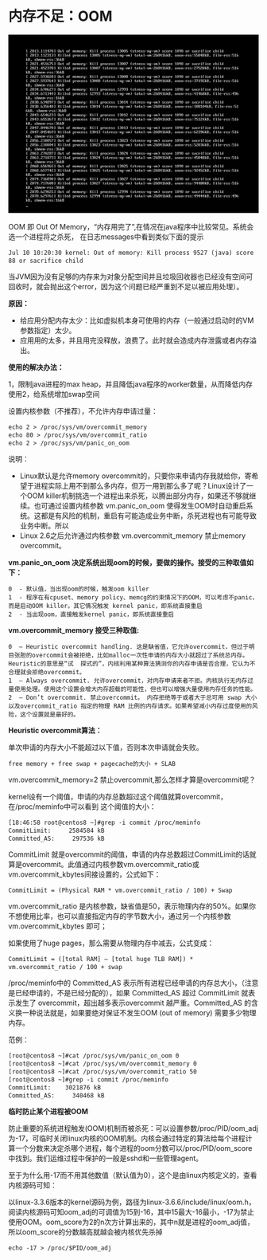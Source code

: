 # 内存不足：OOM

![](images/OOM.png)

OOM 即 Out Of Memory，“内存用完了”,在情况在java程序中比较常见。系统会选一个进程将之杀死， 在日志messages中看到类似下面的提示
```
Jul 10 10:20:30 kernel: Out of memory: Kill process 9527 (java) score 88 or sacrifice child
```

当JVM因为没有足够的内存来为对象分配空间并且垃圾回收器也已经没有空间可回收时，就会抛出这个error，因为这个问题已经严重到不足以被应用处理）。

**原因：**
- 给应用分配内存太少：比如虚拟机本身可使用的内存（一般通过启动时的VM参数指定）太少。
- 应用用的太多，并且用完没释放，浪费了。此时就会造成内存泄露或者内存溢出。

**使用的解决办法：**

1，限制java进程的max heap，并且降低java程序的worker数量，从而降低内存使用2，给系统增加swap空间

设置内核参数（不推荐），不允许内存申请过量：
```
echo 2 > /proc/sys/vm/overcommit_memory 
echo 80 > /proc/sys/vm/overcommit_ratio 
echo 2 > /proc/sys/vm/panic_on_oom
```

说明：
- Linux默认是允许memory overcommit的，只要你来申请内存我就给你，寄希望于进程实际上用不到那么多内存，但万一用到那么多了呢？Linux设计了一个OOM killer机制挑选一个进程出来杀死，以腾出部分内存，如果还不够就继续。也可通过设置内核参数 vm.panic_on_oom 使得发生OOM时自动重启系统。这都是有风险的机制，重启有可能造成业务中断，杀死进程也有可能导致业务中断。所以
- Linux 2.6之后允许通过内核参数 vm.overcommit_memory 禁止memory overcommit。

**vm.panic_on_oom 决定系统出现oom的时候，要做的操作。接受的三种取值如下：**
```
0  - 默认值，当出现oom的时候，触发oom killer
1  - 程序在有cpuset、memory policy、memcg的约束情况下的OOM，可以考虑不panic，而是启动OOM killer。其它情况触发 kernel panic，即系统直接重启
2  - 当出现oom，直接触发kernel panic，即系统直接重启
```

**vm.overcommit_memory 接受三种取值:**
```
0  – Heuristic overcommit handling. 这是缺省值，它允许overcommit，但过于明目张胆的overcommit会被拒绝，比如malloc一次性申请的内存大小就超过了系统总内存。Heuristic的意思是“试  探式的”，内核利用某种算法猜测你的内存申请是否合理，它认为不合理就会拒绝overcommit。
1  – Always overcommit. 允许overcommit，对内存申请来者不拒。内核执行无内存过量使用处理。使用这个设置会增大内存超载的可能性，但也可以增强大量使用内存任务的性能。
2  – Don’t overcommit. 禁止overcommit。 内存拒绝等于或者大于总可用 swap 大小以及overcommit_ratio 指定的物理 RAM 比例的内存请求。如果希望减小内存过度使用的风险，这个设置就是最好的。
```

**Heuristic overcommit算法：**

单次申请的内存大小不能超过以下值，否则本次申请就会失败。
```
free memory + free swap + pagecache的大小 + SLAB
```

vm.overcommit_memory=2 禁止overcommit,那么怎样才算是overcommit呢？

kernel设有一个阈值，申请的内存总数超过这个阈值就算overcommit，在/proc/meminfo中可以看到 这个阈值的大小：
```
[18:46:58 root@centos8 ~]#grep -i commit /proc/meminfo
CommitLimit:     2584584 kB
Committed_AS:     297536 kB
```

CommitLimit 就是overcommit的阈值，申请的内存总数超过CommitLimit的话就算是overcommit。此值通过内核参数vm.overcommit_ratio或vm.overcommit_kbytes间接设置的，公式如下：
```
CommitLimit = (Physical RAM * vm.overcommit_ratio / 100) + Swap
```

vm.overcommit_ratio 是内核参数，缺省值是50，表示物理内存的50%。如果你不想使用比率，也可以直接指定内存的字节数大小，通过另一个内核参数 vm.overcommit_kbytes 即可；

如果使用了huge pages，那么需要从物理内存中减去，公式变成：
```
CommitLimit = ([total RAM] – [total huge TLB RAM]) * vm.overcommit_ratio / 100 + swap
```

/proc/meminfo中的 Committed_AS 表示所有进程已经申请的内存总大小，（注意是已经申请的，不是已经分配的），如果 Committed_AS 超过 CommitLimit 就表示发生了 overcommit，超出越多表示overcommit 越严重。Committed_AS 的含义换一种说法就是，如果要绝对保证不发生OOM (out of memory) 需要多少物理内存。

范例：
```
[root@centos8 ~]#cat /proc/sys/vm/panic_on_oom 0
[root@centos8 ~]#cat /proc/sys/vm/overcommit_memory 0
[root@centos8 ~]#cat /proc/sys/vm/overcommit_ratio 50
[root@centos8 ~]#grep -i commit /proc/meminfo
CommitLimit:    3021876 kB
Committed_AS:     340468 kB
```

**临时防止某个进程被OOM**

防止重要的系统进程触发(OOM)机制而被杀死：可以设置参数/proc/PID/oom_adj为-17，可临时关闭linux内核的OOM机制。内核会通过特定的算法给每个进程计算一个分数来决定杀哪个进程，每个进程的oom分数可以/proc/PID/oom_score中找到。我们运维过程中保护的一般是sshd和一些管理agent。

至于为什么用-17而不用其他数值（默认值为0），这个是由linux内核定义的，查看内核源码可知：

以linux-3.3.6版本的kernel源码为例，路径为linux-3.6.6/include/linux/oom.h，阅读内核源码可知oom_adj的可调值为15到-16，其中15最大-16最小，-17为禁止使用OOM。oom_score为2的n次方计算出来的，其中n就是进程的oom_adj值，所以oom_score的分数越高就越会被内核优先杀掉
```
echo -17 > /proc/$PID/oom_adj
```
